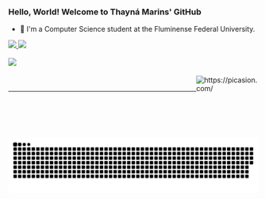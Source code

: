 ### Hello, World! Welcome to Thayná Marins' GitHub

- 🌱 I'm a Computer Science student at the Fluminense Federal University.  

<div>
  <a href="https://github.com/thaynamarinss">
    <img height="180em" src="https://github-readme-stats.vercel.app/api?username=thaynamarinss&show_icons=true&theme=dark&include_all_commits=true&count_private=true"/>
        <img height="180em" src="https://github-readme-stats.vercel.app/api/top-langs/?username=thaynamarinss&layout-compact&langs_count=16&theme=dark"/>    
</div>
<br>
 <a href="https://www.linkedin.com/in/thaynamarinss/" targer="_blank"><img src="https://img.shields.io/badge/LinkedIn-0077B5?style=for-the-badge&logo=linkedin&logoColor=white" targer="_blank"></a>
  
  <div style="display: inline_block"><br>    
   <img align="right" src="https://i.picasion.com/pic92/05e404ebabd7de39852e39e514457fbb.gif" width="125" height="125" border="0" alt="https://picasion.com/" /></a><br /><a href="https://picasion.com/">
 </div> 
 
<hr></hr>

 <!---!-https://i.picasion.com/pic91/56e67275882f9ba2be3b2c9073f3a0a0.gif--->
  
  <div>
 
    
  ![Snake animation](https://github.com/thaynamarinss/thaynamarinss/blob/output/github-contribution-grid-snake.svg)
  </div>
